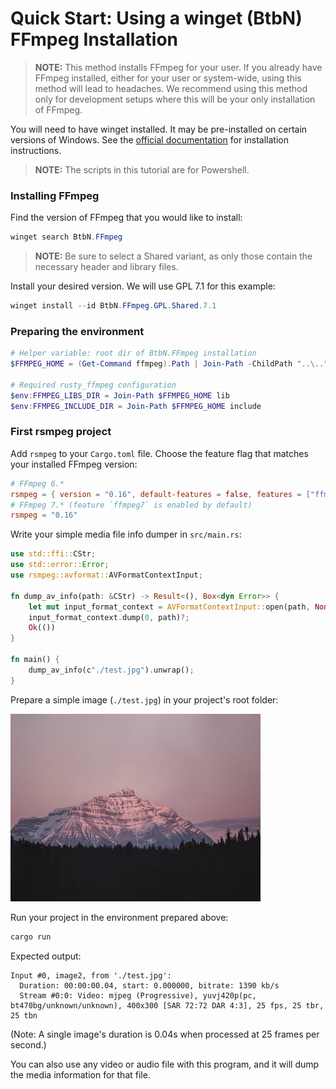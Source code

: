 # Quick Start: Using a winget (BtbN) FFmpeg Installation

> **NOTE:** This method installs FFmpeg for your user. If you already have FFmpeg installed, either for your user or system-wide, using this method will lead to headaches. We recommend using this method only for development setups where this will be your only installation of FFmpeg.

You will need to have winget installed. It may be pre-installed on certain versions of Windows. See the [official documentation](https://learn.microsoft.com/en-us/windows/package-manager/winget/) for installation instructions.

> **NOTE:** The scripts in this tutorial are for Powershell.

### Installing FFmpeg

Find the version of FFmpeg that you would like to install: 
```powershell
winget search BtbN.FFmpeg
```

> **NOTE:** Be sure to select a Shared variant, as only those contain the necessary header and library files.

Install your desired version. We will use GPL 7.1 for this example:
```powershell
winget install --id BtbN.FFmpeg.GPL.Shared.7.1
```

### Preparing the environment

```powershell
# Helper variable: root dir of BtbN.FFmpeg installation
$FFMPEG_HOME = (Get-Command ffmpeg).Path | Join-Path -ChildPath "..\.." | Resolve-Path

# Required rusty_ffmpeg configuration
$env:FFMPEG_LIBS_DIR = Join-Path $FFMPEG_HOME lib
$env:FFMPEG_INCLUDE_DIR = Join-Path $FFMPEG_HOME include
```

### First rsmpeg project

Add `rsmpeg` to your `Cargo.toml` file. Choose the feature flag that matches your installed FFmpeg version:

```toml
# FFmpeg 6.*
rsmpeg = { version = "0.16", default-features = false, features = ["ffmpeg6"] }
# FFmpeg 7.* (feature `ffmpeg7` is enabled by default)
rsmpeg = "0.16"
```

Write your simple media file info dumper in `src/main.rs`:

```rust
use std::ffi::CStr;
use std::error::Error;
use rsmpeg::avformat::AVFormatContextInput;

fn dump_av_info(path: &CStr) -> Result<(), Box<dyn Error>> {
    let mut input_format_context = AVFormatContextInput::open(path, None, &mut None)?;
    input_format_context.dump(0, path)?;
    Ok(())
}

fn main() {
    dump_av_info(c"./test.jpg").unwrap();
}
```

Prepare a simple image (`./test.jpg`) in your project's root folder:

![test.jpg](../assets/mountain.jpg)

Run your project in the environment prepared above:

```powershell
cargo run
```

Expected output:

```output
Input #0, image2, from './test.jpg':
  Duration: 00:00:00.04, start: 0.000000, bitrate: 1390 kb/s
  Stream #0:0: Video: mjpeg (Progressive), yuvj420p(pc, bt470bg/unknown/unknown), 400x300 [SAR 72:72 DAR 4:3], 25 fps, 25 tbr, 25 tbn
```

(Note: A single image's duration is 0.04s when processed at 25 frames per second.)

You can also use any video or audio file with this program, and it will dump the media information for that file.
